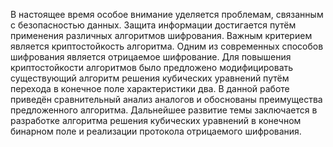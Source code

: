 В настоящее время особое внимание уделяется проблемам, связанным с безопасностью данных. 
Защита информации достигается путём применения различных алгоритмов шифрования. 
Важным критерием является криптостойкость алгоритма. 
Одним из современных способов шифрования является отрицаемое шифрование. 
Для повышения криптостойкости алгоритмов было предложено модифицировать существующий алгоритм решения кубических уравнений путём перехода в конечное поле характеристики два. 
В данной работе приведён сравнительный анализ аналогов и обоснованы преимущества предложенного алгоритма. 
Дальнейшее развитие темы заключается в разработке алгоритма решения кубических уравнений в конечном бинарном поле и реализации протокола отрицаемого шифрования.
